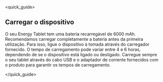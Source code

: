 <quick_guide> 

## Carregar o dispositivo

O seu Energy Tablet tem uma bateria recarregável de 6000 mAh. Recomendamos carregar completamente a bateria antes da primeira utilização. Para isso, ligue o dispositivo à tomada através do carregador fornecido. O tempo de carregamento pode variar entre 4 e 6 horas, dependendo de se o dispositivo está ligado ou desligado. Carregue sempre o seu tablet através do cabo USB e o adaptador de corrente fornecidos com o produto para garantir os tempos de carregamento.

</quick_guide>
